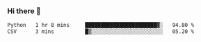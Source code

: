 ### Hi there 👋

<!--START_SECTION:waka-->

```txt
Python   1 hr 8 mins     ███████████████████████▓░   94.80 %
CSV      3 mins          █▒░░░░░░░░░░░░░░░░░░░░░░░   05.20 %
```

<!--END_SECTION:waka-->
<!--
**Boombag0607/Boombag0607** is a ✨ _special_ ✨ repository because its `README.md` (this file) appears on your GitHub profile.

Here are some ideas to get you started:

- 🔭 I’m currently working on ...
- 🌱 I’m currently learning ...
- 👯 I’m looking to collaborate on ...
- 🤔 I’m looking for help with ...
- 💬 Ask me about ...
- 📫 How to reach me: ...
- 😄 Pronouns: ...
- ⚡ Fun fact: ...
-->
